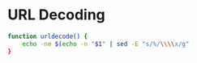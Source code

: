 # URL Decoding
```bash
function urldecode() {
    echo -ne $(echo -n "$1" | sed -E "s/%/\\\\x/g"
}    
```